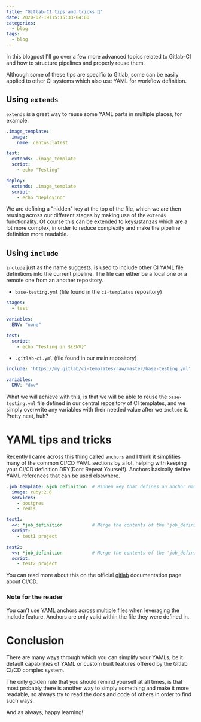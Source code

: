 ```yaml
---
title: "Gitlab-CI tips and tricks 🎃"
date: 2020-02-19T15:15:33-04:00
categories:
  - blog
tags:
  - blog
---
```


In this blogpost I'll go over a few more advanced topics related to Gitlab-CI and how to structure pipelines and properly reuse them.

Although some of these tips are specific to Gitlab, some can be easily applied to other CI systems which also use YAML for workflow definition.

## Using `extends`

`extends` is a great way to reuse some YAML parts in multiple places, for example:

```yml
.image_template:
  image:
    name: centos:latest

test:
  extends: .image_template
  script:
    - echo "Testing"

deploy:
  extends: .image_template
  script:
    - echo "Deploying"
```

We are defining a "hidden" key at the top of the file, which we are then reusing across our different stages by making use of the `extends` functionality. Of course this can be extended to keys/stanzas which are a lot more complex, in order to reduce complexity and make the pipeline definition more readable.

## Using `include`

`include` just as the name suggests, is used to include other CI YAML file definitions into the current pipeline. The file can either be a local one or a remote one from an another repository.

* `base-testing.yml` (file found in the `ci-templates` repository)

```yml
stages:
  - test

variables:
  ENV: "none"

test:
  script:
    - echo "Testing in ${ENV}"
```

* `.gitlab-ci.yml` (file found in our main repository)

```yml
include: 'https://my.gitlab/ci-templates/raw/master/base-testing.yml'

variables:
  ENV: "dev"

```

What we will achieve with this, is that we will be able to reuse the `base-testing.yml` file defined in our central repository of CI templates, and we simply overwrite any variables with their needed value after we `include` it. Pretty neat, huh?


# YAML tips and tricks

Recently I came across this thing called `anchors` and I think it simplifies many of the common CI/CD YAML sections by a lot, helping with keeping your CI/CD definition DRY(Dont Repeat Yourself).
Anchors basically define YAML references that can be used elsewhere.

```yml
.job_template: &job_definition  # Hidden key that defines an anchor named 'job_definition'
  image: ruby:2.6
  services:
    - postgres
    - redis

test1:
  <<: *job_definition           # Merge the contents of the 'job_definition' alias
  script:
    - test1 project

test2:
  <<: *job_definition           # Merge the contents of the 'job_definition' alias
  script:
    - test2 project

```

You can read more about this on the official [gitlab][gitlab] documentation page about CI/CD.


### Note for the reader

You can’t use YAML anchors across multiple files when leveraging the include feature. Anchors are only valid within the file they were defined in.

# Conclusion

There are many ways through which you can simplify your YAMLs, be it default capabilities of YAML or custom built features offered by the Gitlab CI/CD complex system.

The only golden rule that you should remind yourself at all times, is that most probably there is another way to simply something and make it more readable, so always try to read the docs and code of others in order to find such ways.

And as always, happy learning!

[gitlab]: https://docs.gitlab.com/ee/ci/yaml/#anchors
